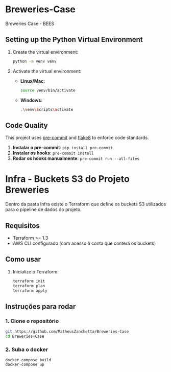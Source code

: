 # Breweries-Case
Breweries Case - BEES

## Setting up the Python Virtual Environment

1. Create the virtual environment:

    ```bash
    python -m venv venv
    ```

2. Activate the virtual environment:

    - **Linux/Mac**:
      ```bash
      source venv/bin/activate
      ```
    - **Windows**:
      ```bash
      .\venv\Scripts\activate
      ```


## Code Quality

This project uses [pre-commit](https://pre-commit.com/) and [flake8](https://flake8.pycqa.org/en/latest/) to enforce code standards.
1. **Instalar o pre-commit**: `pip install pre-commit`
2. **Instalar os hooks**: `pre-commit install`
3. **Rodar os hooks manualmente**: `pre-commit run --all-files`


# Infra - Buckets S3 do Projeto Breweries

Dentro da pasta Infra existe o Terraform que define os buckets S3 utilizados para o pipeline de dados do projeto.


## Requisitos

- Terraform >= 1.3
- AWS CLI configurado (com acesso à conta que conterá os buckets)

## Como usar

1. Inicialize o Terraform:
   ```bash
   terraform init
   terraform plan
   terraform apply

## Instruções para rodar

### 1. Clone o repositório

```bash
git https://github.com/MatheusZanchetta/Breweries-Case
cd Breweries-Case
```
### 2. Suba o docker
```
docker-compose build
docker-compose up
```
